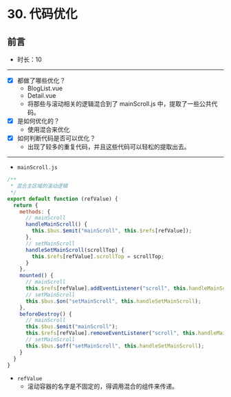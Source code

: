 # 30. 代码优化

## 前言

- 时长：10

---

- [x] 都做了哪些优化？
  - BlogList.vue
  - Detail.vue
  - 将那些与滚动相关的逻辑混合到了 mainScroll.js 中，提取了一些公共代码。
- [x] 是如何优化的？
  - 使用混合来优化
- [x] 如何判断代码是否可以优化？
  - 出现了较多的重复代码，并且这些代码可以轻松的提取出去。

---

- `mainScroll.js`

```js
/**
 * 混合主区域的滚动逻辑
 */
export default function (refValue) {
  return {
    methods: {
      // mainScroll
      handleMainScroll() {
        this.$bus.$emit("mainScroll", this.$refs[refValue]);
      },
      // setMainScroll
      handleSetMainScroll(scrollTop) {
        this.$refs[refValue].scrollTop = scrollTop;
      }
    },
    mounted() {
      // mainScroll
      this.$refs[refValue].addEventListener("scroll", this.handleMainScroll);
      // setMainScroll
      this.$bus.$on("setMainScroll", this.handleSetMainScroll);
    },
    beforeDestroy() {
      // mainScroll
      this.$bus.$emit("mainScroll");
      this.$refs[refValue].removeEventListener("scroll", this.handleMainScroll);
      // setMainScroll
      this.$bus.$off("setMainScroll", this.handleSetMainScroll);
    }
  }
}
```

- `refValue`
  - 滚动容器的名字是不固定的，得调用混合的组件来传递。
